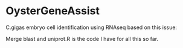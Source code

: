 # OysterGeneAssist

C.gigas embryo cell identification using RNAseq based on this issue: 

Merge blast and uniprot.R is the code I have for all this so far.
